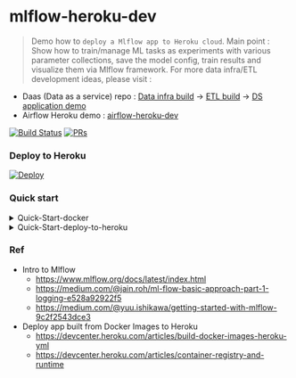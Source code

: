 # mlflow-heroku-dev

> Demo how to `deploy a Mlflow app to Heroku cloud`. Main point : Show how to train/manage ML tasks as experiments with various parameter collections, save the model config, train results and visualize them via Mlflow framework. For more data infra/ETL development ideas, please visit :

* Daas (Data as a service) repo :  [Data infra build](https://github.com/yennanliu/data_infra_repo) -> [ETL build](https://github.com/yennanliu/XJob) -> [DS application demo](https://github.com/yennanliu/analysis)
* Airflow Heroku demo : [airflow-heroku-dev](https://github.com/yennanliu/airflow-heroku-dev)


[![Build Status](https://travis-ci.org/yennanliu/mlflow-heroku-dev.svg?branch=master)](https://travis-ci.org/yennanliu/mlflow-heroku-dev)
[![PRs](https://img.shields.io/badge/PRs-welcome-6574cd.svg)](https://github.com/yennanliu/mlflow-heroku-dev/pulls)

### Deploy to Heroku 
[![Deploy](https://www.herokucdn.com/deploy/button.svg)](https://heroku.com/deploy?template=https://github.com/yennanliu/mlflow-heroku-dev)

### Quick start
<details>
<summary>Quick-Start-docker</summary>

```bash 
$ cd ~ && git clone https://github.com/yennanliu/mlflow-heroku-dev.git
$ cd ~ && cd mlflow-heroku-dev 
$ docker build -t mlflow . && docker run -p 5000:5000 mlflow
# visit the MLflow UI via http://0.0.0.0:5000
```
</details>

<details>
<summary>Quick-Start-deploy-to-heroku</summary>

```bash 
$ cd ~ && git clone https://github.com/yennanliu/mlflow-heroku-dev.git
$ cd ~ && cd mlflow-heroku-dev 
$ heroku create mlflow-heroku 
$ git add . && git commit -m 'update for heroku deploy' && git push origin 
# Set the stack of your app to container
$ heroku stack:set container
# login to heroku container
$ heroku login
$ heroku container:login
# push dockrized app to heroku
#$ git push heroku master
# push to heroku container
$ heroku container:push web -a mlflow-heroku
```
</details>

### Ref 
- Intro to Mlflow 
	- https://www.mlflow.org/docs/latest/index.html
	- https://medium.com/@jain.roh/ml-flow-basic-approach-part-1-logging-e528a92922f5
	- https://medium.com/@yuu.ishikawa/getting-started-with-mlflow-9c2f2543dce3
- Deploy app built from Docker Images to Heroku
	- https://devcenter.heroku.com/articles/build-docker-images-heroku-yml
	- https://devcenter.heroku.com/articles/container-registry-and-runtime